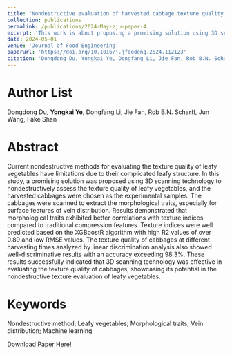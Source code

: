 ```yaml
---
title: "Nondestructive evaluation of harvested cabbage texture quality using 3D scanning technology (Under Review)"
collection: publications
permalink: /publications/2024-May-zju-paper-4
excerpt: 'This work is about proposing a promising solution using 3D scanning technology to nondestructively assess the texture quality of leafy vegetables, and the harvested cabbages were chosen as the experimental samples.'
date: 2024-05-01
venue: 'Journal of Food Engineering'
paperurl: 'https://doi.org/10.1016/j.jfoodeng.2024.112123'
citation: 'Dongdong Du, Yongkai Ye, Dongfang Li, Jie Fan, Rob B.N. Scharff, Jun Wang, Fake Shan, (2024). Nondestructive evaluation of harvested cabbage texture quality using 3D scanning technology. Journal of Food Engineering, 112123. '
---
```


Author List
======
Dongdong Du, **Yongkai Ye**, Dongfang Li, Jie Fan, Rob B.N. Scharff, Jun Wang, Fake Shan

Abstract
======
Current nondestructive methods for evaluating the texture quality of leafy vegetables have limitations due to their complicated leafy structure. In this study, a promising solution was proposed using 3D scanning technology to nondestructively assess the texture quality of leafy vegetables, and the harvested cabbages were chosen as the experimental samples. The cabbages were scanned to extract the morphological traits, especially for surface features of vein distribution. Results demonstrated that morphological traits exhibited better correlations with texture indices compared to traditional compression features. Texture indices were well predicted based on the XGBoostR algorithm with high R2 values of over 0.89 and low RMSE values. The texture quality of cabbages at different harvesting times analyzed by linear discrimination analysis also showed well-discriminative results with an accuracy exceeding 98.3%. These results successfully indicated that 3D scanning technology was effective in evaluating the texture quality of cabbages, showcasing its potential in the nondestructive texture evaluation of leafy vegetables. 

Keywords
======
Nondestructive method; Leafy vegetables; Morphological traits; Vein distribution; Machine learning

[Download Paper Here!](https://doi.org/10.1016/j.jfoodeng.2024.112123)
